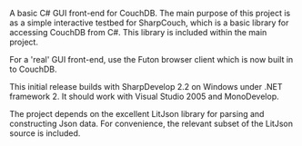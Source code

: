 A basic C# GUI front-end for CouchDB. The main purpose of this project is as a simple interactive testbed for SharpCouch, which is a basic library for accessing CouchDB from C#. This library is included within the main project.

For a 'real' GUI front-end, use the Futon browser client which is now built in to CouchDB.

This initial release builds with SharpDevelop 2.2 on Windows under .NET framework 2. It should work with Visual Studio 2005 and MonoDevelop.

The project depends on the excellent LitJson library for parsing and constructing Json data. For convenience, the relevant subset of the LitJson source is included.
